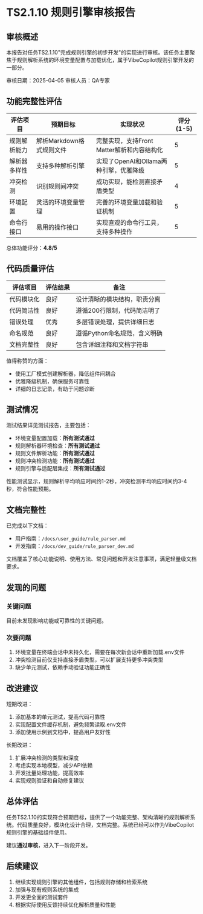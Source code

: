 # TS2.1.10 规则引擎审核报告

## 审核概述

本报告对任务TS2.1.10"完成规则引擎的初步开发"的实现进行审核。该任务主要聚焦于规则解析系统的环境变量配置与加载优化，属于VibeCopilot规则引擎开发的一部分。

审核日期：2025-04-05
审核人员：QA专家

## 功能完整性评估

| 评估项目 | 预期目标 | 实现状况 | 评分(1-5) |
|---------|---------|---------|----------|
| 规则解析能力 | 解析Markdown格式规则文件 | 完整实现，支持Front Matter解析和内容结构化 | 5 |
| 解析器多样性 | 支持多种解析引擎 | 实现了OpenAI和Ollama两种引擎，优雅降级 | 5 |
| 冲突检测 | 识别规则间冲突 | 成功实现，能检测直接矛盾类型 | 4 |
| 环境配置 | 灵活的环境变量管理 | 完善的环境变量加载和验证机制 | 5 |
| 命令行接口 | 易用的操作接口 | 实现直观的命令行工具，支持多种操作 | 5 |

总体功能评分：**4.8/5**

## 代码质量评估

| 评估项目 | 评估结果 | 备注 |
|---------|---------|------|
| 代码模块化 | 良好 | 设计清晰的模块结构，职责分离 |
| 代码简洁性 | 良好 | 遵循200行限制，代码简洁明了 |
| 错误处理 | 优秀 | 多层错误处理，提供详细日志 |
| 命名规范 | 良好 | 遵循Python命名规范，含义明确 |
| 文档完整性 | 良好 | 包含详细注释和文档字符串 |

值得称赞的方面：

- 使用工厂模式创建解析器，降低组件间耦合
- 优雅降级机制，确保服务可靠性
- 详细的日志记录，有助于问题诊断

## 测试情况

测试结果详见测试报告，主要包括：

- 环境变量配置加载：**所有测试通过**
- 规则解析器环境检查：**所有测试通过**
- 规则文件解析功能：**所有测试通过**
- 规则冲突检测功能：**所有测试通过**
- 规则引擎与适配层集成：**所有测试通过**

性能测试显示，规则解析平均响应时间约1-2秒，冲突检测平均响应时间约3-4秒，符合性能预期。

## 文档完整性

已完成以下文档：

- 用户指南：`/docs/user_guide/rule_parser.md`
- 开发指南：`/docs/dev_guide/rule_parser_dev.md`

文档覆盖了核心功能说明、使用方法、常见问题和开发注意事项，满足轻量级文档要求。

## 发现的问题

### 关键问题

目前未发现影响功能或可靠性的关键问题。

### 次要问题

1. 环境变量在终端会话中未持久化，需要在每次新会话中重新加载.env文件
2. 冲突检测目前仅支持直接矛盾类型，可以扩展支持更多冲突类型
3. 缺少单元测试，依赖手动验证功能正确性

## 改进建议

短期改进：

1. 添加基本的单元测试，提高代码可靠性
2. 实现配置文件缓存机制，避免频繁读取.env文件
3. 添加使用示例到文档中，提高用户友好性

长期改进：

1. 扩展冲突检测的类型和深度
2. 考虑实现本地模型，减少API依赖
3. 开发批量处理功能，提高效率
4. 实现规则验证和自动修复建议

## 总体评估

任务TS2.1.10的实现符合预期目标，提供了一个功能完整、架构清晰的规则解析系统。代码质量良好，模块化设计合理，文档完整。系统已经可以作为VibeCopilot规则引擎的基础组件使用。

建议**通过审核**，进入下一阶段开发。

## 后续建议

1. 继续实现规则引擎的其他组件，包括规则存储和检索系统
2. 加强与现有规则系统的集成
3. 开发更全面的测试套件
4. 根据实际使用反馈持续优化解析质量和性能
